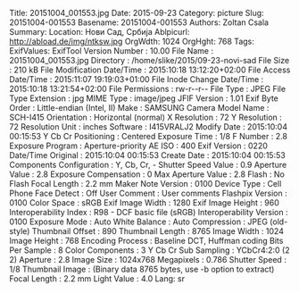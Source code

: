 Title: 20151004_001553.jpg
Date: 2015-09-23
Category: picture
Slug: 20151004-001553
Basename: 20151004-001553
Authors: Zoltan Csala
Summary:
Location: Нови Сад, Србија
Ablpicurl: http://abload.de/img/ntksw.jpg
OrgWdth: 1024
OrgHght: 768
Tags:
ExifValues: ExifTool Version Number : 10.00
            File Name : 20151004_001553.jpg
            Directory : /home/slike/2015/09-23-novi-sad
            File Size : 210 kB
            File Modification Date/Time : 2015:10:18 13:12:20+02:00
            File Access Date/Time : 2015:11:07 19:19:03+01:00
            File Inode Change Date/Time : 2015:10:18 13:21:54+02:00
            File Permissions : rw-r--r--
            File Type : JPEG
            File Type Extension : jpg
            MIME Type : image/jpeg
            JFIF Version : 1.01
            Exif Byte Order : Little-endian (Intel, II)
            Make : SAMSUNG
            Camera Model Name : SCH-I415
            Orientation : Horizontal (normal)
            X Resolution : 72
            Y Resolution : 72
            Resolution Unit : inches
            Software : I415VRALJ2
            Modify Date : 2015:10:04 00:15:53
            Y Cb Cr Positioning : Centered
            Exposure Time : 1/8
            F Number : 2.8
            Exposure Program : Aperture-priority AE
            ISO : 400
            Exif Version : 0220
            Date/Time Original : 2015:10:04 00:15:53
            Create Date : 2015:10:04 00:15:53
            Components Configuration : Y, Cb, Cr, -
            Shutter Speed Value : 0.9
            Aperture Value : 2.8
            Exposure Compensation : 0
            Max Aperture Value : 2.8
            Flash : No Flash
            Focal Length : 2.2 mm
            Maker Note Version : 0100
            Device Type : Cell Phone
            Face Detect : Off
            User Comment : User comments
            Flashpix Version : 0100
            Color Space : sRGB
            Exif Image Width : 1280
            Exif Image Height : 960
            Interoperability Index : R98 - DCF basic file (sRGB)
            Interoperability Version : 0100
            Exposure Mode : Auto
            White Balance : Auto
            Compression : JPEG (old-style)
            Thumbnail Offset : 890
            Thumbnail Length : 8765
            Image Width : 1024
            Image Height : 768
            Encoding Process : Baseline DCT, Huffman coding
            Bits Per Sample : 8
            Color Components : 3
            Y Cb Cr Sub Sampling : YCbCr4:2:0 (2 2)
            Aperture : 2.8
            Image Size : 1024x768
            Megapixels : 0.786
            Shutter Speed : 1/8
            Thumbnail Image : (Binary data 8765 bytes, use -b option to extract)
            Focal Length : 2.2 mm
            Light Value : 4.0
Lang: sr

